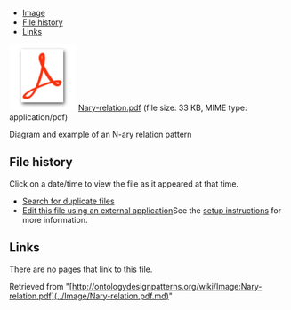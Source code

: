 * [Image](../Image/Nary-relation.pdf.md#file)
* [File history](../Image/Nary-relation.pdf.md#filehistory)
* [Links](../Image/Nary-relation.pdf.md#filelinks)

[![](../skins/common/images/icons/fileicon-pdf.png)](../Image/Nary-relation.pdf.md "Nary-relation.pdf")
[Nary-relation.pdf](../images/f/f4/Nary-relation.pdf "Nary-relation.pdf")‎  (file size: 33 KB, MIME type: application/pdf)




Diagram and example of an N-ary relation pattern




## File history

Click on a date/time to view the file as it appeared at that time.



  
* [Search for duplicate files](http://ontologydesignpatterns.org/wiki/Special:FileDuplicateSearch/Nary-relation.pdf "Special:FileDuplicateSearch/Nary-relation.pdf")
* [Edit this file using an external application](http://ontologydesignpatterns.org/wiki/index.php?title=Image:Nary-relation.pdf&action=edit&externaledit=true&mode=file "Image:Nary-relation.pdf")See the [setup instructions](http://www.mediawiki.org/wiki/Manual:External_editors "http://www.mediawiki.org/wiki/Manual:External_editors") for more information.

## Links



There are no pages that link to this file.




Retrieved from "[http://ontologydesignpatterns.org/wiki/Image:Nary-relation.pdf](../Image/Nary-relation.pdf.md)"